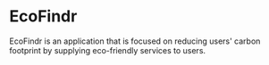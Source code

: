 # EcoFindr
EcoFindr is an application that is focused on reducing users' carbon footprint by supplying eco-friendly services to users.
